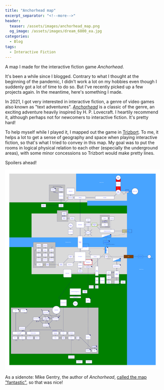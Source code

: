 ```yaml
---
title: "Anchorhead map"
excerpt_separator: "<!--more-->"
header: 
  teaser: /assets/images/anchorhead_map.png
  og_image: /assets/images/dream_6800_ea.jpg
categories:
  - Blog
tags:
  - Interactive Fiction
---
```


A map I made for the interactive fiction game _Anchorhead_.

<!--more-->

It's been a while since I blogged. Contrary to what I thought at the beginning of the pandemic, I didn't work a lot on my hobbies even though I suddenly got a lot of time to do so. But I've recently picked up a few projects again. In the meantime, here's something I made.

In 2021, I got very interested in interactive fiction, a genre of video games also known as "text adventures". _[Anchorhead](https://www.anchorhead-game.com)_ is a classic of the genre, an exciting adventure heavily inspired by H. P. Lovecraft. I heartily recommend it, although perhaps not for newcomers to interactive fiction. It's pretty hard!

To help myself while I played it, I mapped out the game in [Trizbort](https://www.trizbort.com/). To me, it helps a lot to get a sense of geography and space when playing interactive fiction, so that's what I tried to convey in this map. My goal was to put the rooms in logical physical relation to each other (especially the underground areas), with some minor concessions so Trizbort would make pretty lines.

Spoilers ahead!

![Anchorhead map](/assets/images/anchorhead_map.png)

As a sidenote: Mike Gentry, the author of _Anchorhead_, [called the map "fantastic"](https://intfiction.org/t/anchorhead-is-too-hard-for-me/13017/37?u=tobiasvl), so that was nice!
